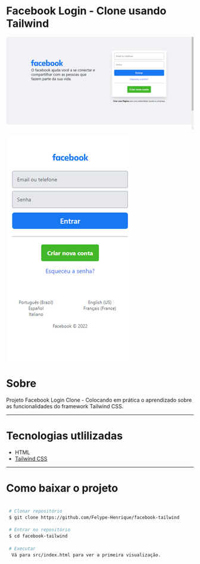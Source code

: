#  Facebook Login - Clone usando Tailwind

![Facebook_login](https://github.com/Felype-Henrique/facebook-tailwind/blob/main/src/img/readme/facebook_login_tailwind.png)

![Facebook_login_mobile](https://github.com/Felype-Henrique/facebook-tailwind/blob/main/src/img/readme/facebook_login_mobile.png)

# Sobre

Projeto Facebook Login Clone - Colocando em prática o aprendizado sobre as funcionalidades do framework Tailwind CSS.

---
# Tecnologias utlilizadas

  - HTML
  - [Tailwind CSS](https://tailwindcss.com/)

---
# Como baixar o projeto 

```bash
 
 # Clonar repositório
 $ git clone https://github.com/Felype-Henrique/facebook-tailwind

 # Entrar no repositório
 $ cd facebook-tailwind

 # Executar
  Vá para src/index.html para ver a primeira visualização.
```


